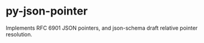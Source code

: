 # py-json-pointer
Implements RFC 6901 JSON pointers, and json-schema draft relative pointer resolution.
